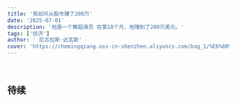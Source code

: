 ```yaml
---
title: '我如何从股市赚了200万'
date: '2025-07-01'
description: '他是一个舞蹈演员 在第18个月，他赚到了200万美元。'
tags: ['经济']
author: ' 尼古拉斯·达瓦斯'
cover: 'https://chemingqiang.oss-cn-shenzhen.aliyuncs.com/bag_1/%E6%88%91%E5%A6%82%E4%BD%95congushizhuan.jpg'
---
```


</br>

## 待续
